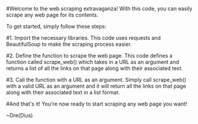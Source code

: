 #Welcome to the web scraping extravaganza! With this code, you can easily scrape any web page for its contents. 

To get started, simply follow these steps: 

#1. Import the necessary libraries. This code uses requests and BeautifulSoup to make the scraping process easier. 

#2. Define the function to scrape the web page. This code defines a function called scrape_web() which takes in a URL as an argument 
and returns a list of all the links on that page along with their associated text. 

#3. Call the function with a URL as an argument. Simply call scrape_web() with a valid URL as an argument and it will return all the links on that page 
along with their associated text in a list format. 

#And that's it! You're now ready to start scraping any web page you want!

~Dre(Dius)
